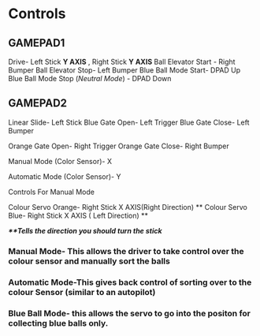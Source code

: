 # Controls 

## GAMEPAD1

Drive- Left Stick **Y AXIS** , Right Stick **Y AXIS**
Ball Elevator Start - Right Bumper 
Ball Elevator Stop- Left Bumper
Blue Ball Mode Start- DPAD Up
Blue Ball Mode Stop (_Neutral Mode_) - DPAD Down

## GAMEPAD2

Linear Slide- Left Stick 
Blue Gate Open- Left Trigger
Blue Gate Close- Left Bumper

Orange Gate Open- Right Trigger
Orange Gate Close- Right Bumper

Manual Mode (Color Sensor)- X

Automatic Mode (Color Sensor)- Y 






Controls For Manual Mode

Colour Servo Orange- Right Stick X AXIS(Right Direction) **
Colour Servo Blue- Right Stick X AXIS ( Left Direction) **


**_****Tells the direction you should turn the stick**_**









### Manual Mode- This allows the driver to take control over the colour sensor and manually sort the balls 
### Automatic Mode-This gives back control of sorting over to the colour Sensor  (similar to an autopilot) 


### Blue Ball Mode- this allows the servo to go into the positon for collecting blue balls only. 
